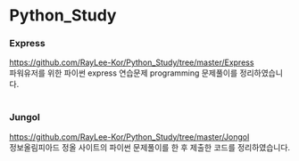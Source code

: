 # Python_Study

### Express
<https://github.com/RayLee-Kor/Python_Study/tree/master/Express> <br>
파워유저를 위한 파이썬 express 연습문제 programming 문제풀이를 정리하였습니다. <br> <br>

### Jungol
<https://github.com/RayLee-Kor/Python_Study/tree/master/Jongol> <br>
정보올림피아드 정올 사이트의 파이썬 문제풀이를 한 후 제출한 코드를 정리하였습니다. <br>
